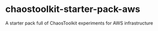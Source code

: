# chaostoolkit-starter-pack-aws
A starter pack full of ChaosToolkit experiments for AWS infrastructure
